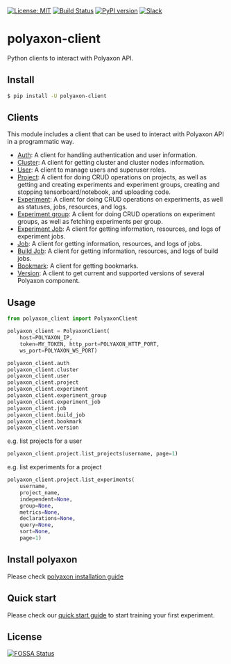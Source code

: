 [![License: MIT](https://img.shields.io/badge/License-MIT-green.svg)](LICENSE)
[![Build Status](https://travis-ci.org/polyaxon/polyaxon-client.svg?branch=master)](https://travis-ci.org/polyaxon/polyaxon-client)
[![PyPI version](https://badge.fury.io/py/polyaxon-client.svg)](https://badge.fury.io/py/polyaxon-client)
[![Slack](https://img.shields.io/badge/chat-on%20slack-aadada.svg?logo=slack&longCache=true)](https://join.slack.com/t/polyaxon/shared_invite/enQtMzQ0ODc2MDg1ODc0LWY2ZTdkMTNmZjBlZmRmNjQxYmYwMTBiMDZiMWJhODI2ZTk0MDU4Mjg5YzA5M2NhYzc5ZjhiMjczMDllYmQ2MDg)


# polyaxon-client

Python clients to interact with Polyaxon API.


## Install

```bash
$ pip install -U polyaxon-client
```

## Clients

This module includes a client that can be used to interact
with Polyaxon API in a programmatic way.

 * [Auth](https://docs.polyaxon.com/polyaxon_client/clients/auth): A client for handling authentication and user information.
 * [Cluster](https://docs.polyaxon.com/polyaxon_client/clients/cluster): A client for getting cluster and cluster nodes information.
 * [User](https://docs.polyaxon.com/polyaxon_client/clients/user): A client to manage users and superuser roles.
 * [Project](https://docs.polyaxon.com/polyaxon_client/clients/project): A client for doing CRUD operations on projects, as well as getting and creating experiments and experiment groups, creating and stopping tensorboard/notebook, and uploading code.
 * [Experiment](https://docs.polyaxon.com/polyaxon_client/clients/experiment): A client for doing CRUD operations on experiments, as well as statuses, jobs, resources, and logs.
 * [Experiment group](https://docs.polyaxon.com/polyaxon_client/clients/experiment_group): A client for doing CRUD operations on experiment groups, as well as fetching experiments per group.
 * [Experiment Job](https://docs.polyaxon.com/polyaxon_client/clients/experiment_job): A client for getting information, resources, and logs of experiment jobs.
 * [Job](https://docs.polyaxon.com/polyaxon_client/clients/job): A client for getting information, resources, and logs of jobs.
 * [Build Job](https://docs.polyaxon.com/polyaxon_client/clients/build_job): A client for getting information, resources, and logs of build jobs.
 * [Bookmark](https://docs.polyaxon.com/polyaxon_client/clients/bookmark): A client for getting bookmarks.
 * [Version](https://docs.polyaxon.com/polyaxon_client/clients/version): A client to get current and supported versions of several Polyaxon component.


## Usage

```python
from polyaxon_client import PolyaxonClient

polyaxon_client = PolyaxonClient(
    host=POLYAXON_IP,
    token=MY_TOKEN, http_port=POLYAXON_HTTP_PORT,
    ws_port=POLYAXON_WS_PORT)

polyaxon_client.auth
polyaxon_client.cluster
polyaxon_client.user
polyaxon_client.project
polyaxon_client.experiment
polyaxon_client.experiment_group
polyaxon_client.experiment_job
polyaxon_client.job
polyaxon_client.build_job
polyaxon_client.bookmark
polyaxon_client.version
```

e.g. list projects for a user

```python
polyaxon_client.project.list_projects(username, page=1)
```

e.g. list experiments for a project

```python
polyaxon_client.project.list_experiments(
    username,
    project_name,
    independent=None,
    group=None,
    metrics=None,
    declarations=None,
    query=None,
    sort=None,
    page=1)
```


## Install polyaxon

Please check [polyaxon installation guide](https://docs.polyaxon.com/installation/introduction)


## Quick start

Please check our [quick start guide](https://docs.polyaxon.com/quick_start) to start training your first experiment.


## License

[![FOSSA Status](https://app.fossa.io/api/projects/git%2Bgithub.com%2Fpolyaxon%2Fpolyaxon-client.svg?type=large)](https://app.fossa.io/projects/git%2Bgithub.com%2Fpolyaxon%2Fpolyaxon-client?ref=badge_large)
